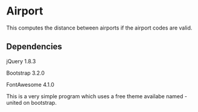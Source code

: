 Airport
=======

This computes the distance between airports if the airport codes are valid. 

Dependencies
------------

jQuery 1.8.3

Bootstrap 3.2.0

FontAwesome 4.1.0

This is a very simple program which uses a free theme availabe named - united on bootstrap.


